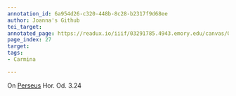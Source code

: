 ```yaml
---
annotation_id: 6a954d26-c320-448b-8c28-b2317f9d68ee
author: Joanna's Github
tei_target: 
annotated_page: https://readux.io/iiif/03291785.4943.emory.edu/canvas/03291785.4943.emory.edu$28
page_index: 27
target: 
tags:
- Carmina

---
```

<p>On <a title="Perseus" href="http://data.perseus.org/citations/urn:cts:latinLit:phi0893.phi001.perseus-lat1:3.24">Perseus</a> Hor. Od. 3.24</p>